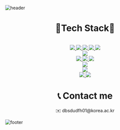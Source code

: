 ![header](https://capsule-render.vercel.app/api?type=wave&color=0:FFA07A,100:CD5C5C&height=300&section=header&text=Baby%20Bear%20World&fontSize=90&fontColor=ffffff&fontAlignY=40&animation=twinkling)

<h1 align=center>🧸Tech Stack🧸 </h1><br/>
<div align=center>
<a href="">
<img src="https://img.shields.io/badge/-c-DC143C"/>
<img src="https://img.shields.io/badge/-c%2B%2B-B22222"/>
<img src="https://img.shields.io/badge/-java-32CD32"/>
<img src="https://img.shields.io/badge/-python-4169E1"/> 
<img src="https://img.shields.io/badge/-typescript-9932CC"/> <br />
<img src="https://img.shields.io/badge/typescript-vue.js-FF1493"/> <br />
<img src="https://img.shields.io/badge/java-spring-808000"/>
<img src="https://img.shields.io/badge/c%2B%2B-casablanca-808000"/>
<img src="https://img.shields.io/badge/python-fastApi-808000"/> <br />
<img src="https://img.shields.io/badge/-pytorch-D2691E"/> <br />
<img src="https://img.shields.io/badge/-mysql-FFDAB9"/> <br />
<img src="https://img.shields.io/badge/-docker-FFD700"/>
<img src="https://img.shields.io/badge/-kubernetes-DAA520"/> <br />
</a>
</div>
</div>

<h1 align=center> 📞 Contact me </h1>
<div align=center>
✉️ dbsdudfh01@korea.ac.kr <br/>
</div>

![footer](https://capsule-render.vercel.app/api?type=wave&color=0:7FFFD4,100:0000CD&height=300&section=footer&text=See%20You%20Again&fontSize=90&fontColor=ffffff&fontAlignY=70&animation=twinkling)
